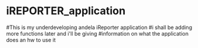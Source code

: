 # iREPORTER_application
#This is my underdeveloping andela iReporter application
#i shall be adding more functions later and i'll be giving 
#information on what the application does an hw to use it
